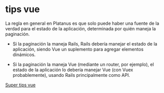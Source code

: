 
# tips vue

La regla en general en Platanus es que solo puede haber una fuente de la verdad para el estado de la aplicación, determinada por quién maneja la paginación.

* Si la paginación la maneja Rails, Rails debería manejar el estado de la aplicación, siendo Vue un suplemento para agregar elementos dinámicos.

* Si la paginación la maneja Vue (mediante un router, por ejemplo), el estado de la aplicación lo debería manejar Vue (con Vuex probablemente), usando Rails principalmente como API.

[Super tips vue](tips_vue/super_tips_vue.md)
